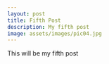 ```yaml
---
layout: post
title: Fifth Post
description: My fifth post
image: assets/images/pic04.jpg
---
```


This will be my fifth post


